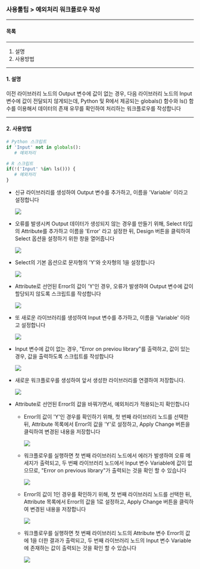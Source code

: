 ### 사용툴팁 > 예외처리 워크플로우 작성



------

#### 목록

------

1. 설명
2. 사용방법



------

#### 1. **설명**

이전 라이브러리 노드의 Output 변수에 값이 없는 경우, 다음 라이브러리 노드의 Input 변수에 값이 전달되지 않게되는데, Python 및 R에서 제공되는 globals() 함수와 ls() 함수를 이용해서 데이터의 존재 유무를 확인하여 처리하는 워크플로우를 작성합니다



------

#### 2. 사용방법 

```python
# Python 스크립트
if 'Input' not in globals():
   # 예외처리

# R 스크립트
if(!('Input' %in% ls())) {
   # 예외처리
}
```



- 신규 라이브러리를 생성하여 Output 변수를 추가하고, 이름을 'Variable' 이라고 설정합니다

  ![](./img/사용툴팁_04_예외처리_워크플로우작성-01.PNG)

  

- 오류를 발생시켜 Output 데이터가 생성되지 않는 경우를 만들기 위해,  Select 타입의 Attribute를 추가하고 이름을 'Error' 라고 설정한 뒤, Design 버튼을 클릭하여 Select 옵션을 설정하기 위한 창을 열어줍니다

  ![](./img/사용툴팁_04_예외처리_워크플로우작성-02.PNG)

  

- Select의 기본 옵션으로 문자형의 'Y'와 숫자형의 1을 설정합니다

  ![](./img/사용툴팁_04_예외처리_워크플로우작성-03.PNG)

  

- Attribute로 선언된 Error의 값이 'Y'인 경우, 오류가 발생하여 Output 변수에 값이 할당되지 않도록 스크립트를 작성합니다

  ![](./img/사용툴팁_04_예외처리_워크플로우작성-04.PNG)

  

- 또 새로운 라이브러리를 생성하여 Input 변수를 추가하고, 이름을 'Variable' 이라고 설정합니다

  ![](./img/사용툴팁_04_예외처리_워크플로우작성-05.PNG)

  

- Input 변수에 값이 없는 경우, "Error on previou library"를 출력하고, 값이 있는 경우, 값을 출력하도록 스크립트를 작성합니다

  ![](./img/사용툴팁_04_예외처리_워크플로우작성-06.PNG)

  

- 새로운 워크플로우를 생성하여 앞서 생성한 라이브러리를 연결하여 저장합니다.

  ![](./img/사용툴팁_04_예외처리_워크플로우작성-07.PNG)

  

- Attribute로 선언된 Error의 값을 바꿔가면서, 예외처리가 적용되는지 확인합니다

   - Error의 값이 'Y'인 경우를 확인하기 위해, 첫 번째 라이브러리 노드를 선택한 뒤, Attribute 목록에서 Error의 값을 'Y'로 설정하고, Apply Change 버튼을 클릭하여 변경된 내용을 저장합니다

     ![](./img/사용툴팁_04_예외처리_워크플로우작성-08.PNG)
     
     
     
   - 워크플로우를 실행하면 첫 번째 라이브러리 노드에서 에러가 발생하여 오류 메세지가 출력되고, 두 번째 라이브러리 노드에서 Input 변수 Variable에 값이 없으므로, "Error on previous library"가 출력되는 것을 확인 할 수 있습니다

     ![](./img/사용툴팁_04_예외처리_워크플로우작성-09.PNG)

     

   - Error의 값이 1인 경우를 확인하기 위해, 첫 번째 라이브러리 노드를 선택한 뒤, Attribute 목록에서 Error의 값을 1로 설정하고, Apply Change 버튼을 클릭하여 변경된 내용을 저장합니다

     ![](./img/사용툴팁_04_예외처리_워크플로우작성-10.PNG)

     

   - 워크플로우를 실행하면 첫 번째 라이브러리 노드의 Attribute 변수 Error의 값에 1을 더한 결과가 출력되고, 두 번째 라이브러리 노드의 Input 변수 Variable에 존재하는 값이 출력되는 것을 확인 할 수 있습니다

     ![](./img/사용툴팁_04_예외처리_워크플로우작성-11.PNG)


  
